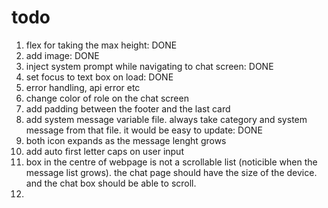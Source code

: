 # todo
1. flex for taking the max height: DONE
2. add image: DONE
3. inject system prompt while navigating to chat screen: DONE
4. set focus to text box on load: DONE
5. error handling, api error etc
6. change color of role on the chat screen
7. add padding between the footer and the last card
8. add system message variable file. always take category and system message from that file. it would be easy to update: DONE
9. both icon expands as the message lenght grows
10. add auto first letter caps on user input
11. box in the centre of webpage is not a scrollable list (noticible when the message list grows). the chat page should have the size of the device. and the chat box should be able to scroll.
12. 